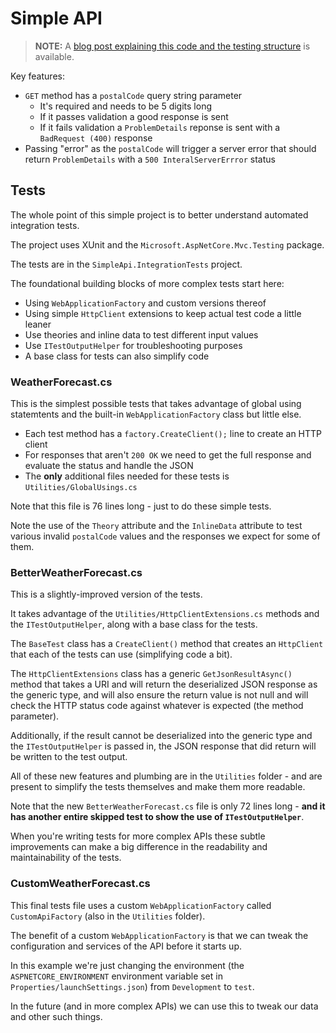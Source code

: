 # Simple API

> **NOTE:** A [blog post explaining this code and the testing structure](https://knowyourtoolset.com/2024/01/integration-testing/) is available.

Key features:

- `GET` method has a `postalCode` query string parameter
  - It's required and needs to be 5 digits long
  - If it passes validation a good response is sent
  - If it fails validation a `ProblemDetails` reponse is sent with a `BadRequest (400)` response
- Passing "error" as the `postalCode` will trigger a server error that should return `ProblemDetails` with a `500 InteralServerErrror` status

## Tests

The whole point of this simple project is to
better understand automated integration tests.

The project uses XUnit and the `Microsoft.AspNetCore.Mvc.Testing` package.

The tests are in the `SimpleApi.IntegrationTests` project.

The foundational building blocks of more complex
tests start here:

- Using `WebApplicationFactory` and custom versions thereof
- Using simple `HttpClient` extensions to keep actual test code a little leaner
- Use theories and inline data to test different input values 
- Use `ITestOutputHelper` for troubleshooting purposes
- A base class for tests can also simplify code

### WeatherForecast.cs

This is the simplest possible tests that takes
advantage of global using statemtents and the
built-in `WebApplicationFactory` class but little else.

- Each test method has a `factory.CreateClient();` line to create an HTTP client
- For responses that aren't `200 OK` we need to get the full response and evaluate the status and handle the JSON
- The **only** additional files needed for these tests is `Utilities/GlobalUsings.cs`

Note that this file is 76 lines long - just to
do these simple tests.

Note the use of the `Theory` attribute and the `InlineData` 
attribute to test various invalid `postalCode` values 
and the responses we expect for some of them.

### BetterWeatherForecast.cs

This is a slightly-improved version of the tests.

It takes advantage of the `Utilities/HttpClientExtensions.cs` methods
and the `ITestOutputHelper`, along with a base class for the tests.

The `BaseTest` class has a `CreateClient()` method 
that creates an `HttpClient` that each of the tests 
can use (simplifying code a bit).

The `HttpClientExtensions` class has a generic `GetJsonResultAsync()` 
method that takes a URI and will return the deserialized
JSON response as the generic type, and will also
ensure the return value is not null and will check the
HTTP status code against whatever is expected (the method
parameter).

Additionally, if the result cannot be deserialized
into the generic type and the `ITestOutputHelper`
is passed in, the JSON response that did return will 
be written to the test output.

All of these new features and plumbing are in the
`Utilities` folder - and are present to simplify
the tests themselves and make them more readable.

Note that the new `BetterWeatherForecast.cs` file is only 
72 lines long - **and it has another entire skipped
test to show the use of `ITestOutputHelper`**.

When you're writing tests for more complex APIs
these subtle improvements can make a big difference
in the readability and maintainability of the tests.

### CustomWeatherForecast.cs

This final tests file uses a custom `WebApplicationFactory`
called `CustomApiFactory` (also in the `Utilities` folder).

The benefit of a custom `WebApplicationFactory` is 
that we can tweak the configuration and services
of the API before it starts up.

In this example we're just changing the environment
(the `ASPNETCORE_ENVIRONMENT` environment variable set in `Properties/launchSettings.json`)
from `Development` to `test`.

In the future (and in more complex APIs) we can
use this to tweak our data and other such things.
 